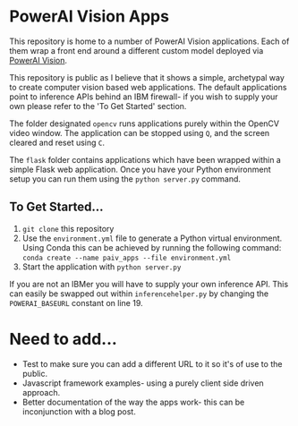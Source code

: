 # PowerAI Vision Apps

This repository is home to a number of PowerAI Vision applications. Each of them wrap a front end around a different custom model deployed via [PowerAI Vision](https://developer.ibm.com/linuxonpower/deep-learning-powerai/vision/).

This repository is public as I believe that it shows a simple, archetypal way to create computer vision based web applications. The default applications point to inference APIs behind an IBM firewall- if you wish to supply your own please refer to the 'To Get Started' section.

The folder designated `opencv` runs applications purely within the OpenCV video window. The application can be stopped using `Q`, and the screen cleared and reset using `C`. 

The `flask` folder contains applications which have been wrapped within a simple Flask web application. Once you have your Python environment setup you can run them using the `python server.py` command. 

## To Get Started...

1. `git clone` this repository
2. Use the `environment.yml` file to generate a Python virtual environment. Using Conda this can be achieved by running the following command: `conda create --name paiv_apps --file environment.yml`
3. Start the application with `python server.py`

If you are not an IBMer you will have to supply your own inference API. This can easily be swapped out within `inferencehelper.py` by changing the `POWERAI_BASEURL` constant on line 19.  

# Need to add...
- Test to make sure you can add a different URL to it so it's of use to the public. 
- Javascript framework examples- using a purely client side driven approach. 
- Better documentation of the way the apps work- this can be inconjunction with a blog post. 
